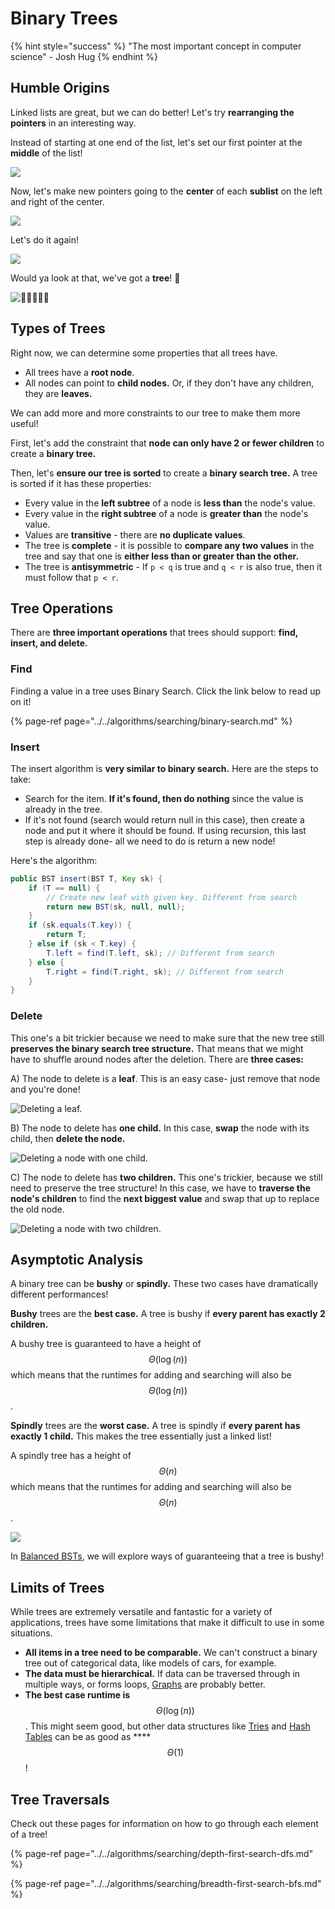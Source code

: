 # Binary Trees

{% hint style="success" %}
"The most important concept in computer science" - Josh Hug
{% endhint %}

## Humble Origins

Linked lists are great, but we can do better! Let's try **rearranging the pointers** in an interesting way.

Instead of starting at one end of the list, let's set our first pointer at the **middle** of the list!

![](../../.gitbook/assets/image%20%2825%29.png)

Now, let's make new pointers going to the **center** of each **sublist** on the left and right of the center.

![](../../.gitbook/assets/image%20%2866%29.png)

Let's do it again!

![](../../.gitbook/assets/image%20%289%29.png)

Would ya look at that, we've got a **tree**! 🌲

![&#x1F332;&#x1F332;&#x1F332;&#x1F332;&#x1F332;](../../.gitbook/assets/image%20%2854%29.png)

## Types of Trees

Right now, we can determine some properties that all trees have.

* All trees have a **root node**.
* All nodes can point to **child nodes.** Or, if they don't have any children, they are **leaves.** 

We can add more and more constraints to our tree to make them more useful!

First, let's add the constraint that **node can only have 2 or fewer children** to create a **binary tree.**

Then, let's **ensure our tree is sorted** to create a **binary search tree.** A tree is sorted if it has these properties:

* Every value in the **left subtree** of a node is **less than** the node's value.
* Every value in the **right subtree** of a node is **greater than** the node's value.
* Values are **transitive** - there are **no duplicate values**.
* The tree is **complete** - it is possible to **compare any two values** in the tree and say that one is **either less than or greater than the other.**
* The tree is **antisymmetric** - If `p < q` is true and `q < r` is also true, then it must follow that `p < r`.

## Tree Operations

There are **three important operations** that trees should support: **find, insert, and delete.**

### **Find**

Finding a value in a tree uses Binary Search. Click the link below to read up on it!

{% page-ref page="../../algorithms/searching/binary-search.md" %}

### Insert

The insert algorithm is **very similar to binary search.** Here are the steps to take:

* Search for the item. **If it's found, then do nothing** since the value is already in the tree.
* If it's not found \(search would return null in this case\), then create a node and put it where it should be found. If using recursion, this last step is already done- all we need to do is return a new node!

Here's the algorithm:

```java
public BST insert(BST T, Key sk) {
    if (T == null) {
        // Create new leaf with given key. Different from search
        return new BST(sk, null, null); 
    }
    if (sk.equals(T.key)) {
        return T;
    } else if (sk < T.key) {
        T.left = find(T.left, sk); // Different from search
    } else {
        T.right = find(T.right, sk); // Different from search
    }
}
```

### Delete

This one's a bit trickier because we need to make sure that the new tree still **preserves the binary search tree structure.** That means that we might have to shuffle around nodes after the deletion. There are **three cases:**

A\) The node to delete is a **leaf**. This is an easy case- just remove that node and you're done!

![Deleting a leaf.](../../.gitbook/assets/image%20%2822%29.png)

B\) The node to delete has **one child.** In this case, **swap** the node with its child, then **delete the node.**

![Deleting a node with one child.](../../.gitbook/assets/image%20%282%29.png)

C\) The node to delete has **two children.** This one's trickier, because we still need to preserve the tree structure! In this case, we have to **traverse the node's children** to find the **next biggest value** and swap that up to replace the old node.

![Deleting a node with two children.](../../.gitbook/assets/image%20%2817%29.png)

## Asymptotic Analysis

A binary tree can be **bushy** or **spindly.** These two cases have dramatically different performances!

**Bushy** trees are the **best case.** A tree is bushy if **every parent has exactly 2 children.**

A bushy tree is guaranteed to have a height of $$\Theta(\log(n))$$ which means that the runtimes for adding and searching will also be $$\Theta(\log(n))$$ .

**Spindly** trees are the **worst case.** A tree is spindly if **every parent has exactly 1 child.** This makes the tree essentially just a linked list!

A spindly tree has a height of  $$\Theta(n)$$ which means that the runtimes for adding and searching will also be $$\Theta(n)$$ .

![](../../.gitbook/assets/image%20%2839%29.png)

In [Balanced BSTs](balanced-search-structures.md), we will explore ways of guaranteeing that a tree is bushy!

## Limits of Trees

While trees are extremely versatile and fantastic for a variety of applications, trees have some limitations that make it difficult to use in some situations.

* **All items in a tree need to be comparable.** We can't construct a binary tree out of categorical data, like models of cars, for example.
* **The data must be hierarchical.** If data can be traversed through in multiple ways, or forms loops, [Graphs](../graphs.md) are probably better.
* **The best case runtime is** $$\Theta(\log(n))$$ . This might seem good, but other data structures like [Tries](tries.md) and [Hash Tables](../hashing.md) can be as good as ****$$\Theta(1)$$ !

## Tree Traversals

Check out these pages for information on how to go through each element of a tree!

{% page-ref page="../../algorithms/searching/depth-first-search-dfs.md" %}

{% page-ref page="../../algorithms/searching/breadth-first-search-bfs.md" %}



